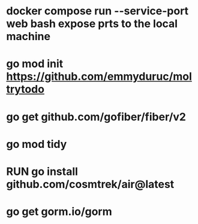 # docker compose run --service-port web bash expose prts to the local machine

# go mod init https://github.com/emmyduruc/moltrytodo

# go get github.com/gofiber/fiber/v2

# go mod tidy

<!-- for hot reload -->

# RUN go install github.com/cosmtrek/air@latest

<!-- Installs go orm done inside the container-->

# go get gorm.io/gorm
